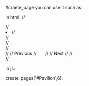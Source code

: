 #craete_page
you can use it such as :

in html:
//<div id="Pavilion">
//            <li>
//                <div class="news ">
//                </div>
//            </li>
//            <div class="page_btn clear">
//                <span class="page_box">
//                    <a class="prev sx">Previous</a>
//                    <ul class="page" style="display:inline;">
//                    </ul>
//                    <a class="next sx">Next</a>
//                </span>
//            </div>
//</div>

in js:
<script src='./create_pages.js'></script>
create_pages('#Pavilion',6);
